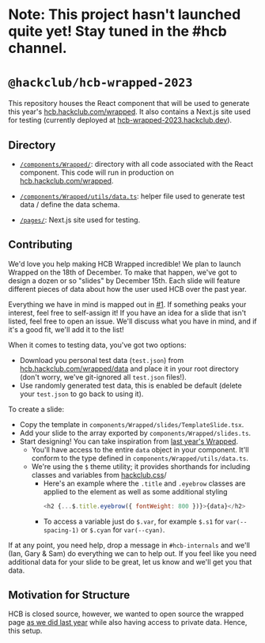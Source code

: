 # Note: This project hasn't launched quite yet! Stay tuned in the #hcb channel.


# `@hackclub/hcb-wrapped-2023`

This repository houses the React component that will be used to generate this year's [hcb.hackclub.com/wrapped](https://hcb.hackclub.com/wrapped). It also contains a Next.js site used for testing (currently deployed at [hcb-wrapped-2023.hackclub.dev](https://hcb-wrapped-2023.hackclub.dev)).

## Directory

- [`/components/Wrapped/`](/components/Wrapped/): directory with all code associated with the React component. This code will run in production on [hcb.hackclub.com/wrapped](https://hcb.hackclub.com/wrapped).

- [`/components/Wrapped/utils/data.ts`](/components/Wrapped/utils/data.ts): helper file used to generate test data / define the data schema.

- [`/pages/`](/pages): Next.js site used for testing.

## Contributing

We'd love you help making HCB Wrapped incredible! We plan to launch Wrapped on the 18th of December. To make that happen, we've got to design a dozen or so "slides" by December 15th. Each slide will feature different pieces of data about how the user used HCB over the past year. 

Everything we have in mind is mapped out in [#1](https://github.com/hackclub/hcb-wrapped-2023/issues/1). If something peaks your interest, feel free to self-assign it! If you have an idea for a slide that isn't listed, feel free to open an issue. We'll discuss what you have in mind, and if it's a good fit, we'll add it to the list!

When it comes to testing data, you've got two options:

* Download you personal test data (`test.json`) from [hcb.hackclub.com/wrapped/data](https://hcb.hackclub.com/wrapped/data) and place it in your root directory (don't worry, we've git-ignored all `test.json` files!).
* Use randomly generated test data, this is enabled be default (delete your `test.json` to go back to using it).

To create a slide:

* Copy the template in `components/Wrapped/slides/TemplateSlide.tsx`.
* Add your slide to the array exported by `components/Wrapped/slides.ts`.
* Start designing! You can take inspiration from [last year's Wrapped](https://hcb.hackclub.com/wrapped).
  * You'll have access to the entire `data` object in your component. It'll conform to the type defined in `components/Wrapped/utils/data.ts`.
  * We're using the `$` theme utility; it provides shorthands for including classes and variables from [hackclub.css](https://css.hackclub.com)/
    * Here's an example where the `.title` and `.eyebrow` classes are applied to the element as well as some additional styling
      ```js
      <h2 {...$.title.eyebrow({ fontWeight: 800 })}>{data}</h2>
      ```
    * To access a variable just do `$.var`, for example `$.s1` for `var(--spacing-1)` or `$.cyan` for `var(--cyan)`.

If at any point, you need help, drop a message in `#hcb-internals` and we'll (Ian, Gary & Sam) do everything we can to help out. If you feel like you need additional data for your slide to be great, let us know and we'll get you that data.

## Motivation for Structure

HCB is closed source, however, we wanted to open source the wrapped page [as we did last year](https://github.com/hackclub/hcb-wrapped-2022) while also having access to private data. Hence, this setup.
